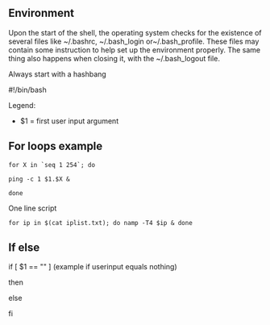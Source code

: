 ## Environment

Upon the start of the shell, the operating system checks for the existence of several files like ~/.bashrc, ~/.bash_login or~/.bash_profile. These files may contain some instruction to help set up the environment properly. The same thing also happens when closing it, with the ~/.bash_logout file.



Always start with a hashbang 

#!/bin/bash


Legend: 
  
  - $1 = first user input argument

 ## For loops example
 
    for X in `seq 1 254`; do
    
    ping -c 1 $1.$X &
    
    done
    
  One line script
  
    for ip in $(cat iplist.txt); do namp -T4 $ip & done

 ## If else 
 
 
if [ $1 == "" ]   (example if userinput equals nothing)

then

else

fi
